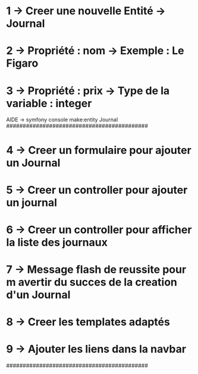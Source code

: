 # 1 -> Creer une nouvelle Entité -> Journal 
# 2 -> Propriété : nom -> Exemple : Le Figaro
# 3 -> Propriété : prix -> Type de la variable : integer

AIDE -> symfony console make:entity Journal
###########################################


# 4 -> Creer un formulaire pour ajouter un Journal 
# 5 -> Creer un controller pour ajouter un journal
# 6 -> Creer un controller pour afficher la liste des journaux

# 7 -> Message flash de reussite pour m avertir du succes de la creation d'un Journal


# 8 -> Creer les templates adaptés

# 9 -> Ajouter les liens dans la navbar

###########################################







